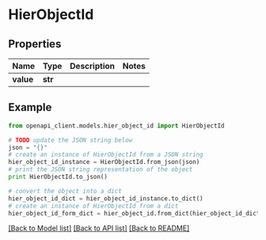 # HierObjectId


## Properties

Name | Type | Description | Notes
------------ | ------------- | ------------- | -------------
**value** | **str** |  | 

## Example

```python
from openapi_client.models.hier_object_id import HierObjectId

# TODO update the JSON string below
json = "{}"
# create an instance of HierObjectId from a JSON string
hier_object_id_instance = HierObjectId.from_json(json)
# print the JSON string representation of the object
print HierObjectId.to_json()

# convert the object into a dict
hier_object_id_dict = hier_object_id_instance.to_dict()
# create an instance of HierObjectId from a dict
hier_object_id_form_dict = hier_object_id.from_dict(hier_object_id_dict)
```
[[Back to Model list]](../README.md#documentation-for-models) [[Back to API list]](../README.md#documentation-for-api-endpoints) [[Back to README]](../README.md)


